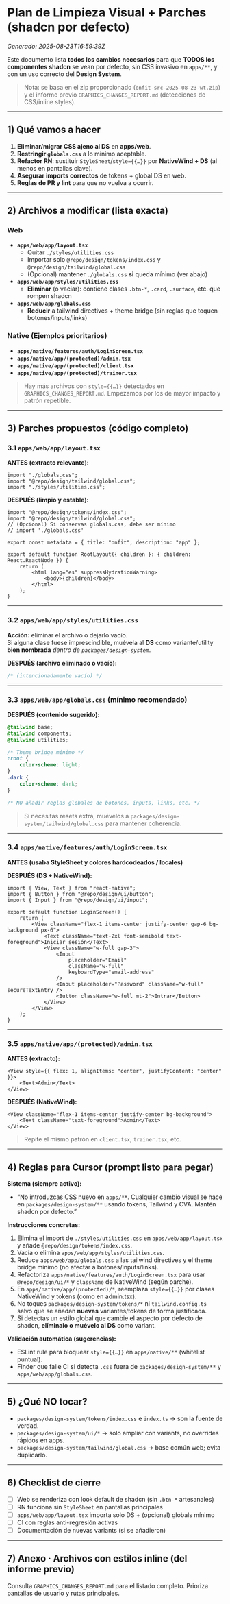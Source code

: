 # Plan de Limpieza Visual + Parches (shadcn por defecto)

_Generado: 2025-08-23T16:59:39Z_

Este documento lista **todos los cambios necesarios** para que **TODOS los componentes shadcn** se vean por defecto, sin CSS invasivo en `apps/**`, y con un uso correcto del **Design System**.

> Nota: se basa en el zip proporcionado (`onfit-src-2025-08-23-wt.zip`) y el informe previo `GRAPHICS_CHANGES_REPORT.md` (detecciones de CSS/inline styles).

---

## 1) Qué vamos a hacer

1. **Eliminar/migrar CSS ajeno al DS** en **apps/web**.
2. **Restringir `globals.css`** a lo mínimo aceptable.
3. **Refactor RN**: sustituir `StyleSheet`/`style={{…}}` por **NativeWind + DS** (al menos en pantallas clave).
4. **Asegurar imports correctos** de tokens + global DS en web.
5. **Reglas de PR y lint** para que no vuelva a ocurrir.

---

## 2) Archivos a modificar (lista exacta)

### Web

- **`apps/web/app/layout.tsx`**
    - Quitar `./styles/utilities.css`
    - Importar solo `@repo/design/tokens/index.css` y `@repo/design/tailwind/global.css`
    - (Opcional) mantener `./globals.css` **si** queda mínimo (ver abajo)
- **`apps/web/app/styles/utilities.css`**
    - **Eliminar** (o vaciar): contiene clases `.btn-*`, `.card`, `.surface`, etc. que rompen shadcn
- **`apps/web/app/globals.css`**
    - **Reducir** a tailwind directives + theme bridge (sin reglas que toquen botones/inputs/links)

### Native (Ejemplos prioritarios)

- **`apps/native/features/auth/LoginScreen.tsx`**
- **`apps/native/app/(protected)/admin.tsx`**
- **`apps/native/app/(protected)/client.tsx`**
- **`apps/native/app/(protected)/trainer.tsx`**

> Hay más archivos con `style={{…}}` detectados en `GRAPHICS_CHANGES_REPORT.md`. Empezamos por los de mayor impacto y patrón repetible.

---

## 3) Parches propuestos (código completo)

### 3.1 `apps/web/app/layout.tsx`

**ANTES (extracto relevante):**

```tsx
import "./globals.css";
import "@repo/design/tailwind/global.css";
import "./styles/utilities.css";
```

**DESPUÉS (limpio y estable):**

```tsx
import "@repo/design/tokens/index.css";
import "@repo/design/tailwind/global.css";
// (Opcional) Si conservas globals.css, debe ser mínimo
// import './globals.css'

export const metadata = { title: "onfit", description: "app" };

export default function RootLayout({ children }: { children: React.ReactNode }) {
    return (
        <html lang="es" suppressHydrationWarning>
            <body>{children}</body>
        </html>
    );
}
```

---

### 3.2 `apps/web/app/styles/utilities.css`

**Acción:** eliminar el archivo o dejarlo vacío.  
Si alguna clase fuese imprescindible, muévela al **DS** como variante/utility **bien nombrada** _dentro de `packages/design-system`_.

**DESPUÉS (archivo eliminado o vacío):**

```css
/* (intencionadamente vacío) */
```

---

### 3.3 `apps/web/app/globals.css` (mínimo recomendado)

**DESPUÉS (contenido sugerido):**

```css
@tailwind base;
@tailwind components;
@tailwind utilities;

/* Theme bridge mínimo */
:root {
    color-scheme: light;
}
.dark {
    color-scheme: dark;
}

/* NO añadir reglas globales de botones, inputs, links, etc. */
```

> Si necesitas resets extra, muévelos a `packages/design-system/tailwind/global.css` para mantener coherencia.

---

### 3.4 `apps/native/features/auth/LoginScreen.tsx`

**ANTES (usaba StyleSheet y colores hardcodeados / locales)**

**DESPUÉS (DS + NativeWind):**

```tsx
import { View, Text } from "react-native";
import { Button } from "@repo/design/ui/button";
import { Input } from "@repo/design/ui/input";

export default function LoginScreen() {
    return (
        <View className="flex-1 items-center justify-center gap-6 bg-background px-6">
            <Text className="text-2xl font-semibold text-foreground">Iniciar sesión</Text>
            <View className="w-full gap-3">
                <Input
                    placeholder="Email"
                    className="w-full"
                    keyboardType="email-address"
                />
                <Input placeholder="Password" className="w-full" secureTextEntry />
                <Button className="w-full mt-2">Entrar</Button>
            </View>
        </View>
    );
}
```

---

### 3.5 `apps/native/app/(protected)/admin.tsx`

**ANTES (extracto):**

```tsx
<View style={{ flex: 1, alignItems: "center", justifyContent: "center" }}>
    <Text>Admin</Text>
</View>
```

**DESPUÉS (NativeWind):**

```tsx
<View className="flex-1 items-center justify-center bg-background">
    <Text className="text-foreground">Admin</Text>
</View>
```

> Repite el mismo patrón en `client.tsx`, `trainer.tsx`, etc.

---

## 4) Reglas para Cursor (prompt listo para pegar)

**Sistema (siempre activo):**

- “No introduzcas CSS nuevo en `apps/**`. Cualquier cambio visual se hace en `packages/design-system/**` usando tokens, Tailwind y CVA. Mantén shadcn por defecto.”

**Instrucciones concretas:**

1. Elimina el import de `./styles/utilities.css` en `apps/web/app/layout.tsx` y añade `@repo/design/tokens/index.css`.
2. Vacía o elimina `apps/web/app/styles/utilities.css`.
3. Reduce `apps/web/app/globals.css` a las tailwind directives y el theme bridge mínimo (no afectar a botones/inputs/links).
4. Refactoriza `apps/native/features/auth/LoginScreen.tsx` para usar `@repo/design/ui/*` y `className` de NativeWind (según parche).
5. En `apps/native/app/(protected)/*`, reemplaza `style={{…}}` por clases NativeWind y tokens (como en admin.tsx).
6. No toques `packages/design-system/tokens/*` ni `tailwind.config.ts` salvo que se añadan **nuevas** variantes/tokens de forma justificada.
7. Si detectas un estilo global que cambie el aspecto por defecto de shadcn, **elíminalo o muévelo al DS** como variant.

**Validación automática (sugerencias):**

- ESLint rule para bloquear `style={{…}}` en `apps/native/**` (whitelist puntual).
- Finder que falle CI si detecta `.css` fuera de `packages/design-system/**` y `apps/web/app/globals.css`.

---

## 5) ¿Qué NO tocar?

- `packages/design-system/tokens/index.css` e `index.ts` → son la fuente de verdad.
- `packages/design-system/ui/*` → solo ampliar con variants, no overrides rápidos en apps.
- `packages/design-system/tailwind/global.css` → base común web; evita duplicarlo.

---

## 6) Checklist de cierre

- [ ] Web se renderiza con look default de shadcn (sin `.btn-*` artesanales)
- [ ] RN funciona sin `StyleSheet` en pantallas principales
- [ ] `apps/web/app/layout.tsx` importa solo DS + (opcional) globals mínimo
- [ ] CI con reglas anti-regresión activas
- [ ] Documentación de nuevas variants (si se añadieron)

---

## 7) Anexo · Archivos con estilos inline (del informe previo)

Consulta `GRAPHICS_CHANGES_REPORT.md` para el listado completo. Prioriza pantallas de usuario y rutas principales.
